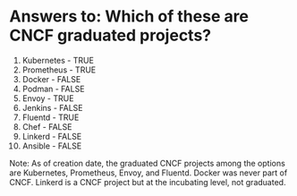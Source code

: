 # Answers to: Which of these are CNCF graduated projects?

1. Kubernetes - TRUE
2. Prometheus - TRUE
3. Docker - FALSE
4. Podman - FALSE
5. Envoy - TRUE
6. Jenkins - FALSE
7. Fluentd - TRUE
8. Chef - FALSE
9. Linkerd - FALSE
10. Ansible - FALSE

Note: As of creation date, the graduated CNCF projects among the options are Kubernetes, Prometheus, Envoy, and Fluentd. Docker was never part of CNCF. Linkerd is a CNCF project but at the incubating level, not graduated.